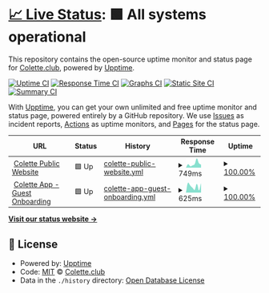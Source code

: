 # [📈 Live Status](https://colette-club.github.io/upptime): <!--live status--> **🟩 All systems operational**

This repository contains the open-source uptime monitor and status page for [Colette.club](https://www.colette.club), powered by [Upptime](https://github.com/upptime/upptime).

[![Uptime CI](https://github.com/colette-club/upptime/workflows/Uptime%20CI/badge.svg)](https://github.com/upptime/upptime/actions?query=workflow%3A%22Uptime+CI%22)
[![Response Time CI](https://github.com/colette-club/upptime/workflows/Response%20Time%20CI/badge.svg)](https://github.com/upptime/upptime/actions?query=workflow%3A%22Response+Time+CI%22)
[![Graphs CI](https://github.com/colette-club/upptime/workflows/Graphs%20CI/badge.svg)](https://github.com/upptime/upptime/actions?query=workflow%3A%22Graphs+CI%22)
[![Static Site CI](https://github.com/colette-club/upptime/workflows/Static%20Site%20CI/badge.svg)](https://github.com/upptime/upptime/actions?query=workflow%3A%22Static+Site+CI%22)
[![Summary CI](https://github.com/colette-club/upptime/workflows/Summary%20CI/badge.svg)](https://github.com/upptime/upptime/actions?query=workflow%3A%22Summary+CI%22)

With [Upptime](https://upptime.js.org), you can get your own unlimited and free uptime monitor and status page, powered entirely by a GitHub repository. We use [Issues](https://github.com/colette-club/upptime/issues) as incident reports, [Actions](https://github.com/colette-club/upptime/actions) as uptime monitors, and [Pages](https://colette-club.github.io/upptime) for the status page.

<!--start: status pages-->
<!-- This summary is generated by Upptime (https://github.com/upptime/upptime) -->
<!-- Do not edit this manually, your changes will be overwritten -->
<!-- prettier-ignore -->
| URL | Status | History | Response Time | Uptime |
| --- | ------ | ------- | ------------- | ------ |
| <img alt="" src="https://favicons.githubusercontent.com/www.colette.club" height="13"> [Colette Public Website](https://www.colette.club) | 🟩 Up | [colette-public-website.yml](https://github.com/colette-club/upptime/commits/HEAD/history/colette-public-website.yml) | <details><summary><img alt="Response time graph" src="./graphs/colette-public-website/response-time-week.png" height="20"> 749ms</summary><br><a href="https://colette-club.github.io/upptime/history/colette-public-website"><img alt="Response time 1260" src="https://img.shields.io/endpoint?url=https%3A%2F%2Fraw.githubusercontent.com%2Fcolette-club%2Fupptime%2FHEAD%2Fapi%2Fcolette-public-website%2Fresponse-time.json"></a><br><a href="https://colette-club.github.io/upptime/history/colette-public-website"><img alt="24-hour response time 585" src="https://img.shields.io/endpoint?url=https%3A%2F%2Fraw.githubusercontent.com%2Fcolette-club%2Fupptime%2FHEAD%2Fapi%2Fcolette-public-website%2Fresponse-time-day.json"></a><br><a href="https://colette-club.github.io/upptime/history/colette-public-website"><img alt="7-day response time 749" src="https://img.shields.io/endpoint?url=https%3A%2F%2Fraw.githubusercontent.com%2Fcolette-club%2Fupptime%2FHEAD%2Fapi%2Fcolette-public-website%2Fresponse-time-week.json"></a><br><a href="https://colette-club.github.io/upptime/history/colette-public-website"><img alt="30-day response time 828" src="https://img.shields.io/endpoint?url=https%3A%2F%2Fraw.githubusercontent.com%2Fcolette-club%2Fupptime%2FHEAD%2Fapi%2Fcolette-public-website%2Fresponse-time-month.json"></a><br><a href="https://colette-club.github.io/upptime/history/colette-public-website"><img alt="1-year response time 1260" src="https://img.shields.io/endpoint?url=https%3A%2F%2Fraw.githubusercontent.com%2Fcolette-club%2Fupptime%2FHEAD%2Fapi%2Fcolette-public-website%2Fresponse-time-year.json"></a></details> | <details><summary><a href="https://colette-club.github.io/upptime/history/colette-public-website">100.00%</a></summary><a href="https://colette-club.github.io/upptime/history/colette-public-website"><img alt="All-time uptime 100.00%" src="https://img.shields.io/endpoint?url=https%3A%2F%2Fraw.githubusercontent.com%2Fcolette-club%2Fupptime%2FHEAD%2Fapi%2Fcolette-public-website%2Fuptime.json"></a><br><a href="https://colette-club.github.io/upptime/history/colette-public-website"><img alt="24-hour uptime 100.00%" src="https://img.shields.io/endpoint?url=https%3A%2F%2Fraw.githubusercontent.com%2Fcolette-club%2Fupptime%2FHEAD%2Fapi%2Fcolette-public-website%2Fuptime-day.json"></a><br><a href="https://colette-club.github.io/upptime/history/colette-public-website"><img alt="7-day uptime 100.00%" src="https://img.shields.io/endpoint?url=https%3A%2F%2Fraw.githubusercontent.com%2Fcolette-club%2Fupptime%2FHEAD%2Fapi%2Fcolette-public-website%2Fuptime-week.json"></a><br><a href="https://colette-club.github.io/upptime/history/colette-public-website"><img alt="30-day uptime 100.00%" src="https://img.shields.io/endpoint?url=https%3A%2F%2Fraw.githubusercontent.com%2Fcolette-club%2Fupptime%2FHEAD%2Fapi%2Fcolette-public-website%2Fuptime-month.json"></a><br><a href="https://colette-club.github.io/upptime/history/colette-public-website"><img alt="1-year uptime 100.00%" src="https://img.shields.io/endpoint?url=https%3A%2F%2Fraw.githubusercontent.com%2Fcolette-club%2Fupptime%2FHEAD%2Fapi%2Fcolette-public-website%2Fuptime-year.json"></a></details>
| <img alt="" src="https://favicons.githubusercontent.com/app.colette.club" height="13"> [Colette App - Guest Onboarding](https://app.colette.club/onboarding/guest) | 🟩 Up | [colette-app-guest-onboarding.yml](https://github.com/colette-club/upptime/commits/HEAD/history/colette-app-guest-onboarding.yml) | <details><summary><img alt="Response time graph" src="./graphs/colette-app-guest-onboarding/response-time-week.png" height="20"> 625ms</summary><br><a href="https://colette-club.github.io/upptime/history/colette-app-guest-onboarding"><img alt="Response time 1756" src="https://img.shields.io/endpoint?url=https%3A%2F%2Fraw.githubusercontent.com%2Fcolette-club%2Fupptime%2FHEAD%2Fapi%2Fcolette-app-guest-onboarding%2Fresponse-time.json"></a><br><a href="https://colette-club.github.io/upptime/history/colette-app-guest-onboarding"><img alt="24-hour response time 910" src="https://img.shields.io/endpoint?url=https%3A%2F%2Fraw.githubusercontent.com%2Fcolette-club%2Fupptime%2FHEAD%2Fapi%2Fcolette-app-guest-onboarding%2Fresponse-time-day.json"></a><br><a href="https://colette-club.github.io/upptime/history/colette-app-guest-onboarding"><img alt="7-day response time 625" src="https://img.shields.io/endpoint?url=https%3A%2F%2Fraw.githubusercontent.com%2Fcolette-club%2Fupptime%2FHEAD%2Fapi%2Fcolette-app-guest-onboarding%2Fresponse-time-week.json"></a><br><a href="https://colette-club.github.io/upptime/history/colette-app-guest-onboarding"><img alt="30-day response time 551" src="https://img.shields.io/endpoint?url=https%3A%2F%2Fraw.githubusercontent.com%2Fcolette-club%2Fupptime%2FHEAD%2Fapi%2Fcolette-app-guest-onboarding%2Fresponse-time-month.json"></a><br><a href="https://colette-club.github.io/upptime/history/colette-app-guest-onboarding"><img alt="1-year response time 1756" src="https://img.shields.io/endpoint?url=https%3A%2F%2Fraw.githubusercontent.com%2Fcolette-club%2Fupptime%2FHEAD%2Fapi%2Fcolette-app-guest-onboarding%2Fresponse-time-year.json"></a></details> | <details><summary><a href="https://colette-club.github.io/upptime/history/colette-app-guest-onboarding">100.00%</a></summary><a href="https://colette-club.github.io/upptime/history/colette-app-guest-onboarding"><img alt="All-time uptime 100.00%" src="https://img.shields.io/endpoint?url=https%3A%2F%2Fraw.githubusercontent.com%2Fcolette-club%2Fupptime%2FHEAD%2Fapi%2Fcolette-app-guest-onboarding%2Fuptime.json"></a><br><a href="https://colette-club.github.io/upptime/history/colette-app-guest-onboarding"><img alt="24-hour uptime 100.00%" src="https://img.shields.io/endpoint?url=https%3A%2F%2Fraw.githubusercontent.com%2Fcolette-club%2Fupptime%2FHEAD%2Fapi%2Fcolette-app-guest-onboarding%2Fuptime-day.json"></a><br><a href="https://colette-club.github.io/upptime/history/colette-app-guest-onboarding"><img alt="7-day uptime 100.00%" src="https://img.shields.io/endpoint?url=https%3A%2F%2Fraw.githubusercontent.com%2Fcolette-club%2Fupptime%2FHEAD%2Fapi%2Fcolette-app-guest-onboarding%2Fuptime-week.json"></a><br><a href="https://colette-club.github.io/upptime/history/colette-app-guest-onboarding"><img alt="30-day uptime 100.00%" src="https://img.shields.io/endpoint?url=https%3A%2F%2Fraw.githubusercontent.com%2Fcolette-club%2Fupptime%2FHEAD%2Fapi%2Fcolette-app-guest-onboarding%2Fuptime-month.json"></a><br><a href="https://colette-club.github.io/upptime/history/colette-app-guest-onboarding"><img alt="1-year uptime 100.00%" src="https://img.shields.io/endpoint?url=https%3A%2F%2Fraw.githubusercontent.com%2Fcolette-club%2Fupptime%2FHEAD%2Fapi%2Fcolette-app-guest-onboarding%2Fuptime-year.json"></a></details>

<!--end: status pages-->

[**Visit our status website →**](https://colette-club.github.io/upptime)

## 📄 License

- Powered by: [Upptime](https://github.com/upptime/upptime)
- Code: [MIT](./LICENSE) © [Colette.club](https://www.colette.club)
- Data in the `./history` directory: [Open Database License](https://opendatacommons.org/licenses/odbl/1-0/)
